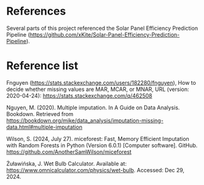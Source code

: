 # References

Several parts of this project referenced the Solar Panel Efficiency Prediction Pipeline (https://github.com/xKite/Solar-Panel-Efficiency-Prediction-Pipeline).

# Reference list

Fnguyen (https://stats.stackexchange.com/users/182280/fnguyen), How to decide whether missing values are MAR, MCAR, or MNAR, URL (version: 2020-04-24): https://stats.stackexchange.com/q/462508

Nguyen, M. (2020). Multiple imputation. In A Guide on Data Analysis. Bookdown. Retrieved from https://bookdown.org/mike/data_analysis/imputation-missing-data.html#multiple-imputation

Wilson, S. (2024, July 27). miceforest: Fast, Memory Efficient Imputation with Random Forests in Python (Version 6.0.1) [Computer software]. GitHub. https://github.com/AnotherSamWilson/miceforest

Żuławińska, J. Wet Bulb Calculator. Available at: https://www.omnicalculator.com/physics/wet-bulb. Accessed: Dec 29, 2024.